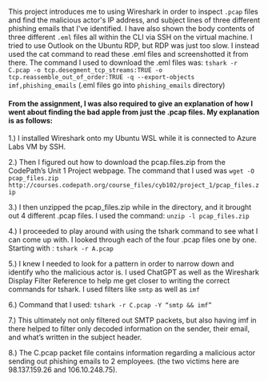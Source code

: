 This project introduces me to using Wireshark in order to inspect ``.pcap`` files and find the malicious actor's IP address, and subject lines of three different phishing emails that I've identified. I have also shown the body contents of three different ``.eml`` files all within the CLI via SSH on the virtual machine.  I tried to use Outlook on the Ubuntu RDP, but RDP was just too slow. I instead used the cat command to read these .eml files and screenshotted it from there. The command I used to download the .eml files was: ``tshark -r C.pcap -o tcp.desegment_tcp_streams:TRUE -o tcp.reassemble_out_of_order:TRUE -q --export-objects imf,phishing_emails`` (.eml files go into ``phishing_emails`` directory)

#### From the assignment, I was also required to give an explanation of how I went about finding the bad apple from just the .pcap files. My explanation is as follows:

1.) I installed Wireshark onto my Ubuntu WSL while it is connected to Azure Labs VM by SSH. 

2.) Then I figured out how to download the pcap.files.zip from the CodePath’s Unit 1 Project webpage. The command that I used was ``wget -O pcap_files.zip http://courses.codepath.org/course_files/cyb102/project_1/pcap_files.zip``

3.) I then unzipped the pcap_files.zip while in the directory, and it brought out 4 different .pcap files. I used the command: ``unzip -l pcap_files.zip``

4.) I proceeded to play around with using the tshark command to see what I can come up with. I looked through each of the four .pcap files one by one. Starting with : ``tshark -r A.pcap``

5.) I knew I needed to look for a pattern in order to narrow down and identify who the malicious actor is. I used ChatGPT as well as the Wireshark Display Filter Reference to help me get closer to writing the correct commands for tshark. I used filters like ``smtp`` as well as ``imf``

6.) Command that I used: ``tshark -r C.pcap -Y “smtp && imf”``

7.) This ultimately not only filtered out SMTP packets, but also having imf in there helped to filter only decoded information on the sender, their email, and what’s written in the subject header. 

8.) The C.pcap packet file contains information regarding a malicious actor sending out phishing emails to 2 employees. (the two victims here are 98.137.159.26 and 106.10.248.75).


